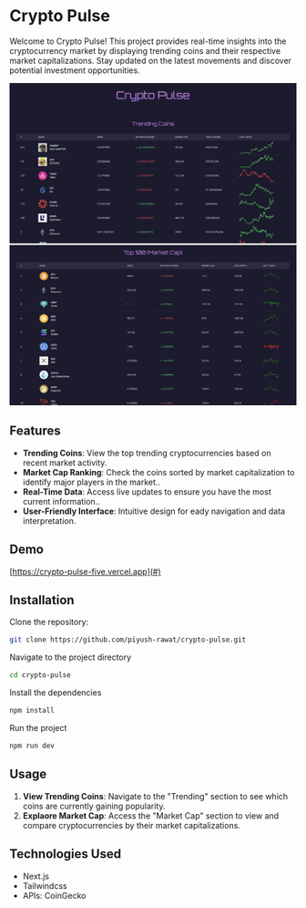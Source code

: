 # Crypto Pulse

Welcome to Crypto Pulse! This project provides real-time insights into the cryptocurrency market by displaying trending coins and their respective market capitalizations. Stay updated on the latest movements and discover potential investment opportunities.

![Screenshot 1](./public/screenshots/1.png)
![Screenshot 2](./public/screenshots/2.png)

## Features

- **Trending Coins**: View the top trending cryptocurrencies based on recent market activity.
- **Market Cap Ranking**: Check the coins sorted by market capitalization to identify major players in the market..
- **Real-Time Data**: Access live updates to ensure you have the most current information..
- **User-Friendly Interface**: Intuitive design for eady navigation and data interpretation.

## Demo

[https://crypto-pulse-five.vercel.app](#)

## Installation

Clone the repository:

```bash
git clone https://github.com/piyush-rawat/crypto-pulse.git
```

Navigate to the project directory

```bash
cd crypto-pulse
```

Install the dependencies

```bash
npm install
```

Run the project

```bash
npm run dev
```

## Usage

1. **View Trending Coins**: Navigate to the "Trending" section to see which coins are currently gaining popularity.
2. **Explaore Market Cap**: Access the "Market Cap" section to view and compare cryptocurrencies by their market capitalizations.

## Technologies Used

- Next.js
- Tailwindcss
- APIs: CoinGecko
